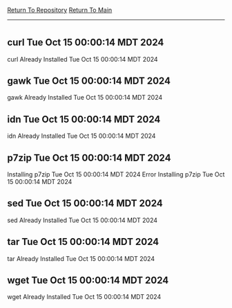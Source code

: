 [Return To Repository](https://github.com/DigitalWarrior/piholeparser/)
[Return To Main](https://github.com/DigitalWarrior/piholeparser/blob/master/RecentRunLogs/Mainlog.md)
____________________________________
# 
## curl Tue Oct 15 00:00:14 MDT 2024
curl Already Installed Tue Oct 15 00:00:14 MDT 2024
## gawk Tue Oct 15 00:00:14 MDT 2024
gawk Already Installed Tue Oct 15 00:00:14 MDT 2024
## idn Tue Oct 15 00:00:14 MDT 2024
idn Already Installed Tue Oct 15 00:00:14 MDT 2024
## p7zip Tue Oct 15 00:00:14 MDT 2024
Installing p7zip Tue Oct 15 00:00:14 MDT 2024
Error Installing p7zip Tue Oct 15 00:00:14 MDT 2024
## sed Tue Oct 15 00:00:14 MDT 2024
sed Already Installed Tue Oct 15 00:00:14 MDT 2024
## tar Tue Oct 15 00:00:14 MDT 2024
tar Already Installed Tue Oct 15 00:00:14 MDT 2024
## wget Tue Oct 15 00:00:14 MDT 2024
wget Already Installed Tue Oct 15 00:00:14 MDT 2024
